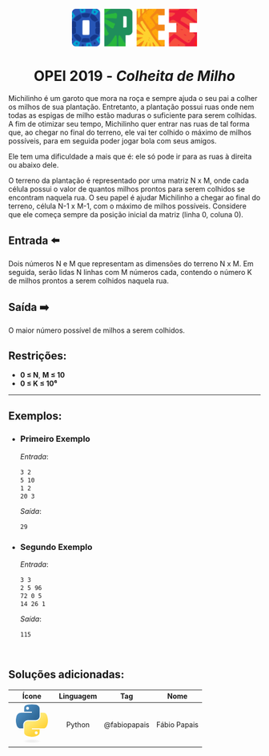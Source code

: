<p align="center">
  <img width="250px" src="../../../docs/imagens/opei/logo_opei.png"/> 
</p>

 <h1 align="center" style="font-weight: bold">OPEI 2019 - <span style="font-style: italic">Colheita de Milho</span></h1>

Michilinho é um garoto que mora na roça e sempre ajuda o seu pai a colher os milhos de sua plantação. Entretanto, a plantação possui ruas onde nem todas as espigas de milho estão maduras o suficiente para serem colhidas. A fim de otimizar seu tempo, Michilinho quer entrar nas ruas de tal forma que, ao chegar no final do terreno, ele vai ter colhido o máximo de milhos possíveis, para em seguida poder jogar bola com seus amigos.

Ele tem uma dificuldade a mais que é: ele só pode ir para as ruas à direita ou abaixo dele.

O terreno da plantação é representado por uma matriz N x M, onde cada célula possui o valor de quantos milhos prontos para serem colhidos se encontram naquela rua. O seu papel é ajudar Michilinho a chegar ao final do terreno, célula N-1 x M-1, com o máximo de milhos possíveis. Considere que ele começa sempre da posição inicial da matriz (linha 0, coluna 0).

## Entrada ⬅️ 
Dois números N e M que representam as dimensões do terreno N x M. Em seguida, serão lidas N linhas com M números cada, contendo o número K de milhos prontos a serem colhidos naquela rua.

## Saída ➡️
O maior número possível de milhos a serem colhidos.

## Restrições:
- **0 ≤ N**, **M ≤ 10**
- **0 ≤ K ≤ 10⁶**

---

## Exemplos:
- ### Primeiro Exemplo
  *Entrada*:
  ```
  3 2
  5 10
  1 2
  20 3
  ```
  *Saída*:
  ```
  29
  ```
- ### Segundo Exemplo
  *Entrada*:
  ```
  3 3
  2 5 96
  72 0 5
  14 26 1
  ```
  *Saída*:
  ```
  115
  ```

<br/>

## Soluções adicionadas:
| Ícone | Linguagem | Tag | Nome |
|:---:|:---:|:---:|:---:|
| <svg viewBox="0 0 128 128" style="width: 80px;"><linearGradient id="a" gradientUnits="userSpaceOnUse" x1="70.252" y1="1237.476" x2="170.659" y2="1151.089" gradientTransform="matrix(.563 0 0 -.568 -29.215 707.817)"><stop offset="0" stop-color="#5A9FD4"></stop><stop offset="1" stop-color="#306998"></stop></linearGradient><path fill="url(#a)" d="M63.391 1.988c-4.222.02-8.252.379-11.8 1.007-10.45 1.846-12.346 5.71-12.346 12.837v9.411h24.693v3.137h-33.961c-7.176 0-13.46 4.313-15.426 12.521-2.268 9.405-2.368 15.275 0 25.096 1.755 7.311 5.947 12.519 13.124 12.519h8.491v-11.282c0-8.151 7.051-15.34 15.426-15.34h24.665c6.866 0 12.346-5.654 12.346-12.548v-23.513c0-6.693-5.646-11.72-12.346-12.837-4.244-.706-8.645-1.027-12.866-1.008zm-13.354 7.569c2.55 0 4.634 2.117 4.634 4.721 0 2.593-2.083 4.69-4.634 4.69-2.56 0-4.633-2.097-4.633-4.69-.001-2.604 2.073-4.721 4.633-4.721z"></path><linearGradient id="b" gradientUnits="userSpaceOnUse" x1="209.474" y1="1098.811" x2="173.62" y2="1149.537" gradientTransform="matrix(.563 0 0 -.568 -29.215 707.817)"><stop offset="0" stop-color="#FFD43B"></stop><stop offset="1" stop-color="#FFE873"></stop></linearGradient><path fill="url(#b)" d="M91.682 28.38v10.966c0 8.5-7.208 15.655-15.426 15.655h-24.665c-6.756 0-12.346 5.783-12.346 12.549v23.515c0 6.691 5.818 10.628 12.346 12.547 7.816 2.297 15.312 2.713 24.665 0 6.216-1.801 12.346-5.423 12.346-12.547v-9.412h-24.664v-3.138h37.012c7.176 0 9.852-5.005 12.348-12.519 2.578-7.735 2.467-15.174 0-25.096-1.774-7.145-5.161-12.521-12.348-12.521h-9.268zm-13.873 59.547c2.561 0 4.634 2.097 4.634 4.692 0 2.602-2.074 4.719-4.634 4.719-2.55 0-4.633-2.117-4.633-4.719 0-2.595 2.083-4.692 4.633-4.692z"></path><radialGradient id="c" cx="1825.678" cy="444.45" r="26.743" gradientTransform="matrix(0 -.24 -1.055 0 532.979 557.576)" gradientUnits="userSpaceOnUse"><stop offset="0" stop-color="#B8B8B8" stop-opacity=".498"></stop><stop offset="1" stop-color="#7F7F7F" stop-opacity="0"></stop></radialGradient><path opacity=".444" fill="url(#c)" enable-background="new" d="M97.309 119.597c0 3.543-14.816 6.416-33.091 6.416-18.276 0-33.092-2.873-33.092-6.416 0-3.544 14.815-6.417 33.092-6.417 18.275 0 33.091 2.872 33.091 6.417z"></path></svg> | Python | @fabiopapais | Fábio Papais |
